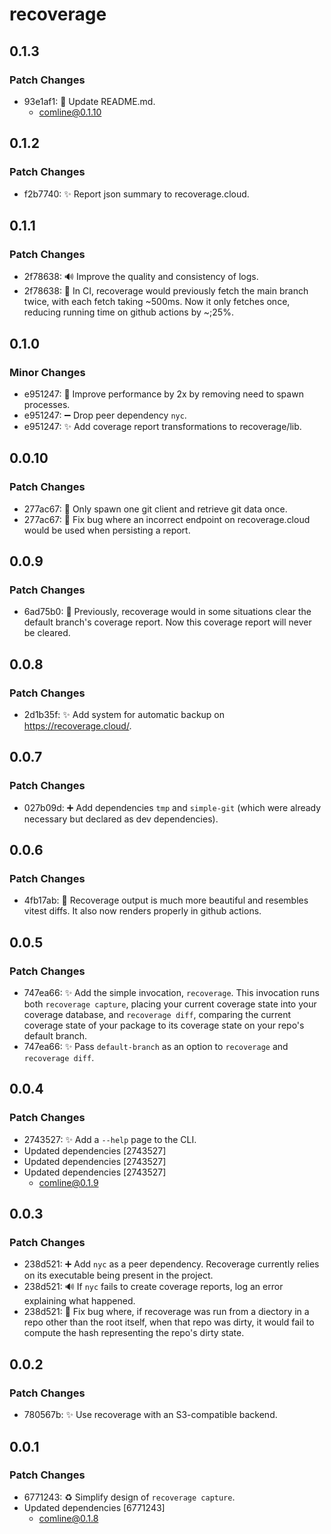 # recoverage

## 0.1.3

### Patch Changes

- 93e1af1: 📝 Update README.md.
  - comline@0.1.10

## 0.1.2

### Patch Changes

- f2b7740: ✨ Report json summary to recoverage.cloud.

## 0.1.1

### Patch Changes

- 2f78638: 🔊 Improve the quality and consistency of logs.
- 2f78638: 🚀 In CI, recoverage would previously fetch the main branch twice, with each fetch taking ~500ms. Now it only fetches once, reducing running time on github actions by ~;25%.

## 0.1.0

### Minor Changes

- e951247: 🚀 Improve performance by 2x by removing need to spawn processes.
- e951247: ➖ Drop peer dependency `nyc`.
- e951247: ✨ Add coverage report transformations to recoverage/lib.

## 0.0.10

### Patch Changes

- 277ac67: 🚀 Only spawn one git client and retrieve git data once.
- 277ac67: 🐛 Fix bug where an incorrect endpoint on recoverage.cloud would be used when persisting a report.

## 0.0.9

### Patch Changes

- 6ad75b0: 🐛 Previously, recoverage would in some situations clear the default branch's coverage report. Now this coverage report will never be cleared.

## 0.0.8

### Patch Changes

- 2d1b35f: ✨ Add system for automatic backup on https://recoverage.cloud/.

## 0.0.7

### Patch Changes

- 027b09d: ➕ Add dependencies `tmp` and `simple-git` (which were already necessary but declared as dev dependencies).

## 0.0.6

### Patch Changes

- 4fb17ab: 💄 Recoverage output is much more beautiful and resembles vitest diffs. It also now renders properly in github actions.

## 0.0.5

### Patch Changes

- 747ea66: ✨ Add the simple invocation, `recoverage`. This invocation runs both `recoverage capture`, placing your current coverage state into your coverage database, and `recoverage diff`, comparing the current coverage state of your package to its coverage state on your repo's default branch.
- 747ea66: ✨ Pass `default-branch` as an option to `recoverage` and `recoverage diff`.

## 0.0.4

### Patch Changes

- 2743527: ✨ Add a `--help` page to the CLI.
- Updated dependencies [2743527]
- Updated dependencies [2743527]
- Updated dependencies [2743527]
  - comline@0.1.9

## 0.0.3

### Patch Changes

- 238d521: ➕ Add `nyc` as a peer dependency. Recoverage currently relies on its executable being present in the project.
- 238d521: 🔊 If `nyc` fails to create coverage reports, log an error explaining what happened.
- 238d521: 🐛 Fix bug where, if recoverage was run from a diectory in a repo other than the root itself, when that repo was dirty, it would fail to compute the hash representing the repo's dirty state.

## 0.0.2

### Patch Changes

- 780567b: ✨ Use recoverage with an S3-compatible backend.

## 0.0.1

### Patch Changes

- 6771243: ♻️ Simplify design of `recoverage capture`.
- Updated dependencies [6771243]
  - comline@0.1.8
